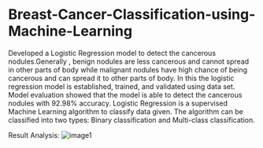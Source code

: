 # Breast-Cancer-Classification-using-Machine-Learning
Developed a Logistic Regression model to detect the cancerous nodules.Generally , benign nodules are less cancerous and cannot spread in other parts of body while malignant nodules have high chance of being cancerous and can spread it to other parts of body. In this the logistic regression model is established, trained, and validated using data set. Model evaluation showed that the model is able to detect the cancerous nodules with 92.98% accuracy.
Logistic Regression is a supervised Machine Learning algorithm to classify data given. The algorithm can be classified into two types: Binary classification and Multi-class classification.

Result Analysis:
![image1](https://user-images.githubusercontent.com/117915148/218392257-2158a8aa-1c6d-44ba-8821-ada923ae60f9.png)
